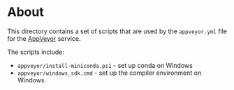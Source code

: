 About
=====

This directory contains a set of scripts that are used by the 
``appveyor.yml`` file for the [AppVeyor](http://www.appveyor.com/) 
service.

The scripts include:

* ``appveyor/install-miniconda.ps1`` - set up conda on Windows
* ``appveyor/windows_sdk.cmd`` - set up the compiler environment on Windows

